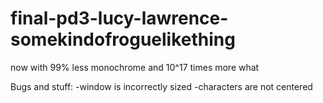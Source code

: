 final-pd3-lucy-lawrence-somekindofroguelikething
===========================================

now with 99% less monochrome and 10^17 times more what

Bugs and stuff:
-window is incorrectly sized
-characters are not centered